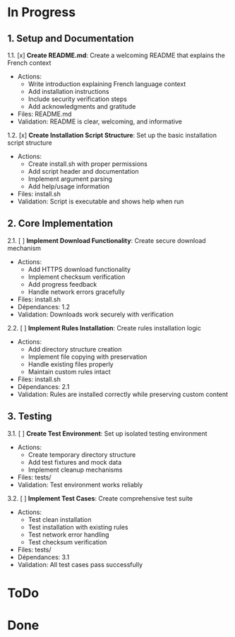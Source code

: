 # In Progress

## 1. Setup and Documentation
1.1. [x] **Create README.md**: Create a welcoming README that explains the French context
- Actions:
  - Write introduction explaining French language context
  - Add installation instructions
  - Include security verification steps
  - Add acknowledgments and gratitude
- Files: README.md
- Validation: README is clear, welcoming, and informative

1.2. [x] **Create Installation Script Structure**: Set up the basic installation script structure
- Actions:
  - Create install.sh with proper permissions
  - Add script header and documentation
  - Implement argument parsing
  - Add help/usage information
- Files: install.sh
- Validation: Script is executable and shows help when run

## 2. Core Implementation
2.1. [ ] **Implement Download Functionality**: Create secure download mechanism
- Actions:
  - Add HTTPS download functionality
  - Implement checksum verification
  - Add progress feedback
  - Handle network errors gracefully
- Files: install.sh
- Dépendances: 1.2
- Validation: Downloads work securely with verification

2.2. [ ] **Implement Rules Installation**: Create rules installation logic
- Actions:
  - Add directory structure creation
  - Implement file copying with preservation
  - Handle existing files properly
  - Maintain custom rules intact
- Files: install.sh
- Dépendances: 2.1
- Validation: Rules are installed correctly while preserving custom content

## 3. Testing
3.1. [ ] **Create Test Environment**: Set up isolated testing environment
- Actions:
  - Create temporary directory structure
  - Add test fixtures and mock data
  - Implement cleanup mechanisms
- Files: tests/
- Validation: Test environment works reliably

3.2. [ ] **Implement Test Cases**: Create comprehensive test suite
- Actions:
  - Test clean installation
  - Test installation with existing rules
  - Test network error handling
  - Test checksum verification
- Files: tests/
- Dépendances: 3.1
- Validation: All test cases pass successfully

# ToDo

# Done 